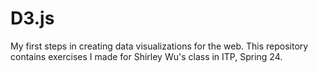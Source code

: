 # D3.js

My first steps in creating data visualizations for the web. This repository contains exercises I made for Shirley Wu's class in ITP, Spring 24.
